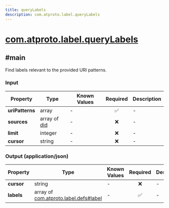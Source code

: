 ```yaml
---
title: queryLabels
description: com.atproto.label.queryLabels
---
```


# [com.atproto.label.queryLabels](https://github.com/myConsciousness/atproto.dart/blob/main/lexicons/com/atproto/label/queryLabels.json)

## #main

Find labels relevant to the provided URI patterns.

### Input

| Property | Type | Known Values | Required | Description |
| --- | --- | --- | :---: | --- |
| **uriPatterns** | array | - | ✅ | - |
| **sources** | array of [did](https://atproto.com/specs/did) | - | ❌ | - |
| **limit** | integer | - | ❌ | - |
| **cursor** | string | - | ❌ | - |

### Output (application/json)

| Property | Type | Known Values | Required | Description |
| --- | --- | --- | :---: | --- |
| **cursor** | string | - | ❌ | - |
| **labels** | array of [com.atproto.label.defs#label](../../../../lexicons/com/atproto/label/defs.md#label) | - | ✅ | - |
